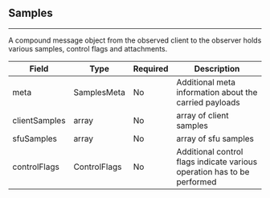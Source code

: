 ## Samples
---


A compound message object from the observed client to the observer
holds various samples, control flags and attachments.


Field | Type | Required | Description 
--- | --- | --- | ---
meta | SamplesMeta | No | Additional meta information about the carried payloads
clientSamples | array | No | array of client samples
sfuSamples | array | No | array of sfu samples
controlFlags | ControlFlags | No | Additional control flags indicate various operation has to be performed